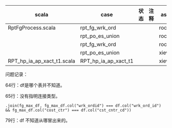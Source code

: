 | scala                      | case                 | 状态 | 注释 | assign  |
| -------------------------- | -------------------- | ---- | ---- | ------- |
| RptFgProcess.scala         | rpt_fg_wrk_ord       |      |      | roc     |
|                            | rpt_po_es_union      |      |      | roc     |
|                            | rpt_fg_wrk_ord       |      |      | roc     |
|                            | rpt_po_es_union      |      |      | xiewang |
| RPT_hp_ia_ap_xact_t1.scala | RPT_hp_ia_ap_xact_t1 |      |      | xiewang |

问题记录：

64行：df是哪个表并不知道。

65行：没有指明连接类型。

```
.join(fg_max_df, fg_max_df.col("wrk_ordid") === df.col("wrk_ord_id") && fg_max_df.col("cost_ctr") === df.col("cst_cntr_cd"))
```

79行：df 不知道从哪冒出来的。
